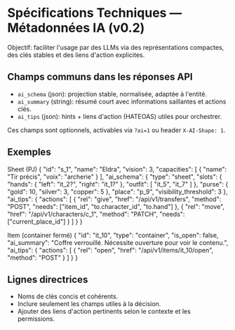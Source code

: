 # Spécifications Techniques — Métadonnées IA (v0.2)

Objectif: faciliter l'usage par des LLMs via des représentations compactes, des clés stables et des liens d'action explicites.

## Champs communs dans les réponses API
- `ai_schema` (json): projection stable, normalisée, adaptée à l'entité.
- `ai_summary` (string): résumé court avec informations saillantes et actions clés.
- `ai_tips` (json): hints + liens d'action (HATEOAS) utiles pour orchestrer.

Ces champs sont optionnels, activables via `?ai=1` ou header `X-AI-Shape: 1`.

## Exemples

Sheet (PJ)
{
  "id": "s_1",
  "name": "Eldra",
  "vision": 3,
  "capacities": [ { "name": "Tir précis", "voix": "archerie" } ],
  "ai_schema": {
    "type": "sheet",
    "slots": {
      "hands": { "left": "it_2?", "right": "it_1?" },
      "outfit": [ "it_5", "it_7" ]
    },
    "purse": { "gold": 10, "silver": 3, "copper": 5 },
    "place": "p_9",
    "visibility_threshold": 3
  },
  "ai_tips": {
    "actions": [
      { "rel": "give", "href": "/api/v1/transfers", "method": "POST", "needs": ["item_id", "to.character_id", "to.hand"] },
      { "rel": "move", "href": "/api/v1/characters/c_1", "method": "PATCH", "needs": ["current_place_id"] }
    ]
  }
}

Item (container fermé)
{
  "id": "it_10",
  "type": "container",
  "is_open": false,
  "ai_summary": "Coffre verrouillé. Nécessite ouverture pour voir le contenu.",
  "ai_tips": {
    "actions": [
      { "rel": "open", "href": "/api/v1/items/it_10/open", "method": "POST" }
    ]
  }
}

## Lignes directrices
- Noms de clés concis et cohérents.
- Inclure seulement les champs utiles à la décision.
- Ajouter des liens d'action pertinents selon le contexte et les permissions.

